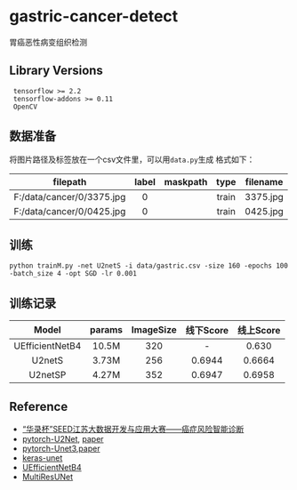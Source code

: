# gastric-cancer-detect
胃癌恶性病变组织检测

## Library Versions
```
 tensorflow >= 2.2
 tensorflow-addons >= 0.11
 OpenCV
```
## 数据准备
将图片路径及标签放在一个csv文件里，可以用`data.py`生成 格式如下：

|filepath|label|maskpath|type|filename|
|:---:|:---:|:---:|:---:|:---:|
|F:/data/cancer/0/3375.jpg|0| |train|3375.jpg| 
|F:/data/cancer/0/0425.jpg|0| |train|0425.jpg| 
## 训练
```python trainM.py -net U2netS -i data/gastric.csv -size 160 -epochs 100 -batch_size 4 -opt SGD -lr 0.001 ```
## 训练记录
|Model|params|ImageSize|线下Score|线上Score|
|:---:|:---:|:---:|:---:|:---:|
|UEfficientNetB4|10.5M|320|-|0.630|
|U2netS|3.73M|256|0.6944|0.6664|
|U2netSP|4.27M|352|0.6947|0.6958|
## Reference
* [“华录杯”SEED江苏大数据开发与应用大赛——癌症风险智能诊断](https://www.marsbigdata.com/competition/details?id=5815639985152)
* [pytorch-U2Net](https://github.com/NathanUA/U-2-Net),  [paper](https://arxiv.org/pdf/2005.09007v1.pdf)
* [pytorch-Unet3](https://github.com/ZJUGiveLab/UNet-Version),[paper](https://arxiv.org/ftp/arxiv/papers/2004/2004.08790.pdf)
* [keras-unet](https://github.com/zhixuhao/unet)
* [UEfficientNetB4](https://www.kaggle.com/meaninglesslives/nested-unet-with-efficientnet-encoder)
* [MultiResUNet](https://github.com/nibtehaz/MultiResUNet)
